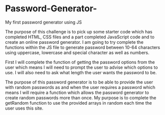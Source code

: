 # Password-Generator-
My first password generator using JS

The purpose of this challenge is to pick up some starter code which has completed HTML, CSS files and a part completed JavaScript code and to create an online password generator. I am going to try complete the functions within the JS file to generate password between 10-64 characters using uppercase, lowercase and special character as well as numbers.

First I will complete the function of getting the password options from the user which means I will need to prompt the user to advise which options to use. I will also need to ask what length the user wants the password to be.

The purpose of this password generator is to be able to provide the user with random passwords as and when the user requires a password which means I will require a function which allows the password generator to create random passwords more than once. My purpose is to complete the getRandom function to use the provided arrays in random each time the user uses this site.

